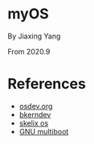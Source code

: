 # myOS

By Jiaxing Yang

From 2020.9

# References
* <a href="wiki.osdev.org"> osdev.org </a>
* <a href="http://www.osdever.net/bkerndev/Docs/title.htm"> bkerndev </a>
* <a href="http://skelix.net/skelixos/index_en.html"> skelix os </a>
* <a href="https://www.gnu.org/software/grub/manual/multiboot/multiboot.html"> GNU multiboot </a>

